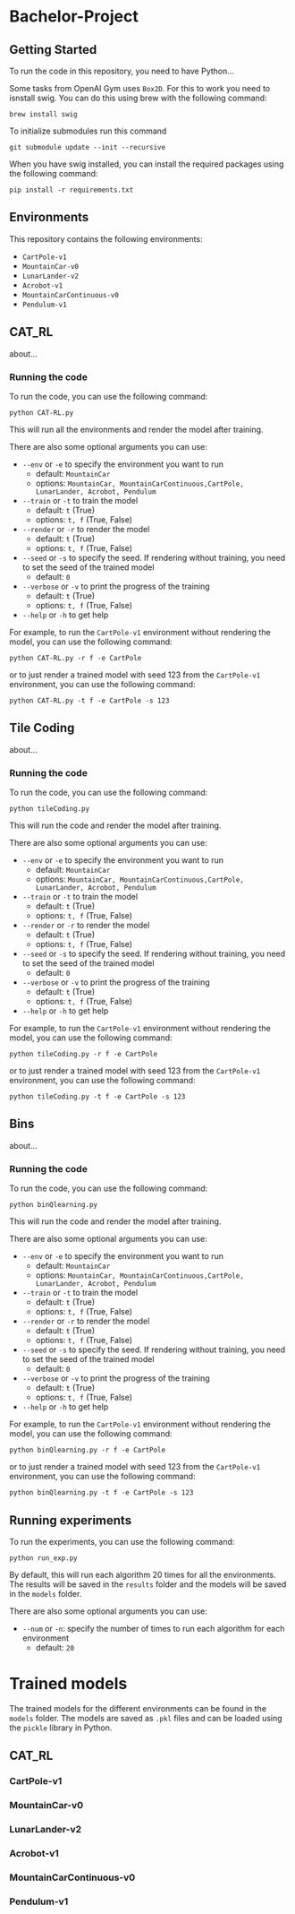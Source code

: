 # Bachelor-Project


## Getting Started
To run the code in this repository, you need to have Python...

Some tasks from OpenAI Gym uses `Box2D`. For this to work you need to isnstall swig. You can do this using brew with the following command:

```
brew install swig
```

To initialize submodules run this command
```
git submodule update --init --recursive
```

When you have swig installed, you can install the required packages using the following command:
```
pip install -r requirements.txt
```

## Environments
This repository contains the following environments:
- `CartPole-v1`
- `MountainCar-v0`
- `LunarLander-v2`
- `Acrobot-v1`
- `MountainCarContinuous-v0`
- `Pendulum-v1`


## CAT_RL
about...

### Running the code
To run the code, you can use the following command:
```
python CAT-RL.py
```
This will run all the environments and render the model after training.

There are also some optional arguments you can use:
- `--env` or `-e` to specify the environment you want to run 
    - default: `MountainCar`
    - options: `MountainCar, MountainCarContinuous,CartPole, LunarLander, Acrobot, Pendulum`
- `--train` or `-t` to train the model
    - default: `t` (True)
    - options: `t, f` (True, False)
- `--render` or `-r` to render the model
    - default: `t` (True)
    - options: `t, f` (True, False)
- `--seed` or `-s` to specify the seed. If rendering without training, you need to set the seed of the trained model
    - default: `0`
- `--verbose` or `-v` to print the progress of the training
    - default: `t` (True)
    - options: `t, f` (True, False)
- `--help` or `-h` to get help

For example, to run the `CartPole-v1` environment without rendering the model, you can use the following command:
```
python CAT-RL.py -r f -e CartPole
```
or to just render a trained model with seed 123 from the `CartPole-v1` environment, you can use the following command:
```
python CAT-RL.py -t f -e CartPole -s 123
```

## Tile Coding
about...

### Running the code
To run the code, you can use the following command:
```
python tileCoding.py
```
This will run the code and render the model after training.

There are also some optional arguments you can use:
- `--env` or `-e` to specify the environment you want to run 
    - default: `MountainCar`
    - options: `MountainCar, MountainCarContinuous,CartPole, LunarLander, Acrobot, Pendulum`
- `--train` or `-t` to train the model
    - default: `t` (True)
    - options: `t, f` (True, False)
- `--render` or `-r` to render the model
    - default: `t` (True)
    - options: `t, f` (True, False)
- `--seed` or `-s` to specify the seed. If rendering without training, you need to set the seed of the trained model
    - default: `0`
- `--verbose` or `-v` to print the progress of the training
    - default: `t` (True)
    - options: `t, f` (True, False)
- `--help` or `-h` to get help

For example, to run the `CartPole-v1` environment without rendering the model, you can use the following command:
```
python tileCoding.py -r f -e CartPole
```

or to just render a trained model with seed 123 from the `CartPole-v1` environment, you can use the following command:
```
python tileCoding.py -t f -e CartPole -s 123
``` 

## Bins 
about...

### Running the code
To run the code, you can use the following command:
```
python binQlearning.py
```

This will run the code and render the model after training.

There are also some optional arguments you can use:
- `--env` or `-e` to specify the environment you want to run 
    - default: `MountainCar`
    - options: `MountainCar, MountainCarContinuous,CartPole, LunarLander, Acrobot, Pendulum`
- `--train` or `-t` to train the model
    - default: `t` (True)
    - options: `t, f` (True, False)
- `--render` or `-r` to render the model
    - default: `t` (True)
    - options: `t, f` (True, False)
- `--seed` or `-s` to specify the seed. If rendering without training, you need to set the seed of the trained model
    - default: `0`
- `--verbose` or `-v` to print the progress of the training
    - default: `t` (True)
    - options: `t, f` (True, False)
- `--help` or `-h` to get help

For example, to run the `CartPole-v1` environment without rendering the model, you can use the following command:
```
python binQlearning.py -r f -e CartPole
```

or to just render a trained model with seed 123 from the `CartPole-v1` environment, you can use the following command:
```
python binQlearning.py -t f -e CartPole -s 123
```

## Running experiments
To run the experiments, you can use the following command:
```
python run_exp.py
```
By default, this will run each algorithm 20 times for all the environments. The results will be saved in the `results` folder and the models will be saved in the `models` folder.

There are also some optional arguments you can use:
- `--num` or `-n`: specify the number of times to run each algorithm for each environment
    - default: `20`

# Trained models

The trained models for the different environments can be found in the `models` folder. The models are saved as `.pkl` files and can be loaded using the `pickle` library in Python.

## CAT_RL

### CartPole-v1

### MountainCar-v0

### LunarLander-v2

### Acrobot-v1

### MountainCarContinuous-v0

### Pendulum-v1


<!-- # Docker stuff (might not need)
Make sure you have docker installed on your machine. If not, you can download it with brew using the following command:
```
brew install docker
```

Install the required packages using the following command:
```
pip install -r requirements.txt
```

## Docker
Make sure you have docker installed on your machine.

To run the application using docker, you can use the following command:
```
docker build -t bachelor-project .
```

Then you can run the application using the following command:
```
docker run --rm bachelor-project
```

or run it interactively using the following command:
```
docker run -it bachelor-project /bin/bash
```

To run the bash script `run.sh` in the interactive environment
```
./run.sh
```

The exit the interactive mode press `ctrl + p` followed by `ctrl + q`.
or press `ctrl + d` to exit the session -->